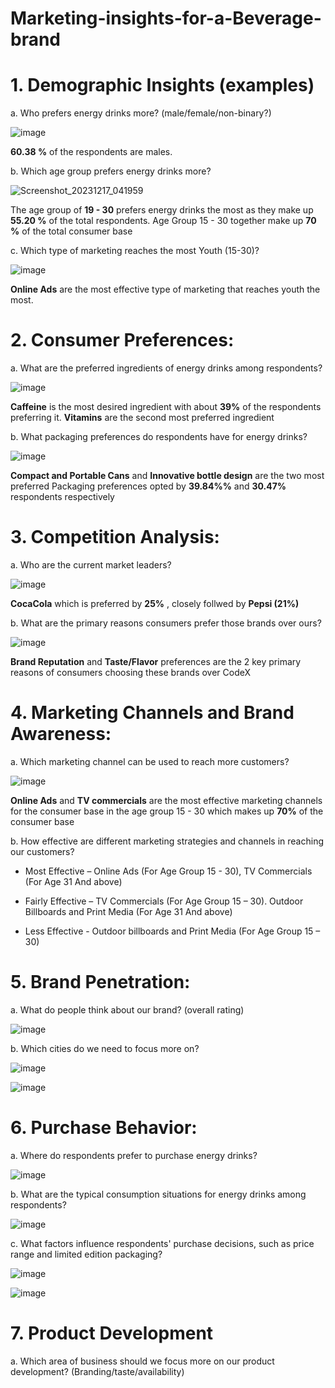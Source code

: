 # Marketing-insights-for-a-Beverage-brand
# 1. Demographic Insights (examples)
a. Who prefers energy drinks more? (male/female/non-binary?)
  
  ![image](https://github.com/Raj-2002/Marketing-insights-for-a-Beverage-brand/assets/77609705/1dd2003f-162b-439e-af54-47abddb4fd8b)   

 **60.38 %** of the respondents are males. 
    
b. Which age group prefers energy drinks more?

  ![Screenshot_20231217_041959](https://github.com/Raj-2002/Marketing-insights-for-a-Beverage-brand/assets/77609705/070e12e0-4daa-4925-ae67-9f8240ccd0da)    

  The age group of **19 - 30** prefers energy drinks the most as they make up **55.20 %** of the total respondents. Age Group 15 - 30 together make up **70 %** of the total consumer base
  
c. Which type of marketing reaches the most Youth (15-30)?    

     
  ![image](https://github.com/Raj-2002/Marketing-insights-for-a-Beverage-brand/assets/77609705/ec4a9b09-5881-42eb-9563-bc60fbbf46d3)     

  **Online Ads** are the most effective type of marketing that reaches youth the most.  
  
# 2. Consumer Preferences:    
a. What are the preferred ingredients of energy drinks among respondents?     

  ![image](https://github.com/Raj-2002/Marketing-insights-for-a-Beverage-brand/assets/77609705/6b6eb60b-1c5c-4fcb-b198-068c0308c50b)     

**Caffeine** is the most desired ingredient with about **39%** of the respondents preferring it. **Vitamins** are the second most preferred ingredient
  
    
b. What packaging preferences do respondents have for energy drinks?             

  ![image](https://github.com/Raj-2002/Marketing-insights-for-a-Beverage-brand/assets/77609705/1ace8623-2c64-46a3-bb9d-cf5fdf6dfa1d)       

**Compact and Portable Cans** and **Innovative bottle design** are the two most preferred Packaging preferences opted by **39.84%%** and **30.47%** respondents respectively
  
# 3. Competition Analysis:
a. Who are the current market leaders?           

![image](https://github.com/Raj-2002/Marketing-insights-for-a-Beverage-brand/assets/77609705/cf0895f3-b9c7-4072-8ce0-6bd0cad48a26)    

**CocaCola** which is preferred by **25%** , closely follwed by **Pepsi (21%)** 

b. What are the primary reasons consumers prefer those brands over ours?       

![image](https://github.com/Raj-2002/Marketing-insights-for-a-Beverage-brand/assets/77609705/7a74be7e-9318-4cbf-8d89-d4e6ca417518)

**Brand Reputation** and **Taste/Flavor** preferences are the 2 key primary reasons of consumers choosing these brands over CodeX
       
    
# 4. Marketing Channels and Brand Awareness:        

a. Which marketing channel can be used to reach more customers?    

![image](https://github.com/Raj-2002/Marketing-insights-for-a-Beverage-brand/assets/77609705/76a2a1dd-b186-4f4a-9e1f-32c046d83862)     

**Online Ads** and **TV commercials** are the most effective marketing channels for the consumer base in the age group 15 - 30 which makes up **70%** of the consumer base



b. How effective are different marketing strategies and channels in reaching our customers?         

 - Most Effective – Online Ads (For Age Group 15 - 30), TV Commercials (For Age 31 And above)

 - Fairly Effective – TV Commercials (For Age Group 15 – 30). Outdoor Billboards and Print Media (For Age 31 And above)

 - Less Effective -  Outdoor billboards and Print Media  (For Age Group 15 – 30)
    

# 5. Brand Penetration:              

a. What do people think about our brand? (overall rating)   

![image](https://github.com/Raj-2002/Marketing-insights-for-a-Beverage-brand/assets/77609705/4b422add-903e-4244-afba-2f7fa3b42710)   

b. Which cities do we need to focus more on?      

![image](https://github.com/Raj-2002/Marketing-insights-for-a-Beverage-brand/assets/77609705/e4a8dd28-968d-4a52-af4b-ce42ae699c5a)   

![image](https://github.com/Raj-2002/Marketing-insights-for-a-Beverage-brand/assets/77609705/fd437b3e-8b24-45ad-abb3-d4d610687543)    

# 6. Purchase Behavior:                 

a. Where do respondents prefer to purchase energy drinks?        

![image](https://github.com/Raj-2002/Marketing-insights-for-a-Beverage-brand/assets/77609705/98f9332f-f332-450e-aa4d-d2f8125b3a13)    


b. What are the typical consumption situations for energy drinks among respondents?    

![image](https://github.com/Raj-2002/Marketing-insights-for-a-Beverage-brand/assets/77609705/524661c6-700d-40b0-a525-b0f93ec4150d)    

c. What factors influence respondents' purchase decisions, such as price range and limited edition packaging?     

![image](https://github.com/Raj-2002/Marketing-insights-for-a-Beverage-brand/assets/77609705/1c251454-bcca-40a2-aadb-14a8ee036ea7)    

![image](https://github.com/Raj-2002/Marketing-insights-for-a-Beverage-brand/assets/77609705/ae9a099d-0fe6-4564-88cb-98e3b72051d9)     



# 7. Product Development                    

a. Which area of business should we focus more on our product development? (Branding/taste/availability)                    

